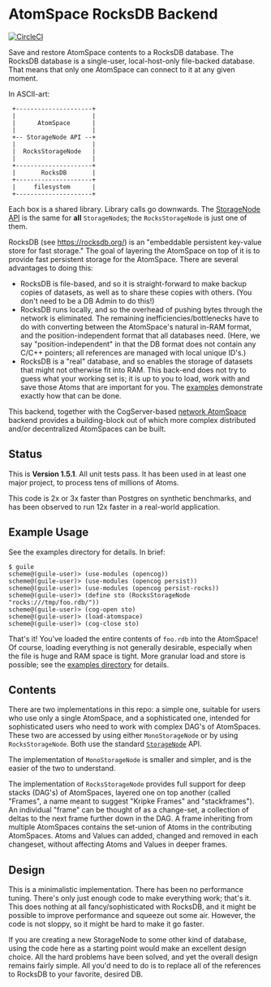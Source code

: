 AtomSpace RocksDB Backend
=========================
[![CircleCI](https://circleci.com/gh/opencog/atomspace-rocks.svg?style=svg)](https://circleci.com/gh/opencog/atomspace-rocks)

Save and restore AtomSpace contents to a RocksDB database. The RocksDB
database is a single-user, local-host-only file-backed database. That
means that only one AtomSpace can connect to it at any given moment.

In ASCII-art:

```
 +---------------------+
 |                     |
 |      AtomSpace      |
 |                     |
 +-- StorageNode API --+
 |                     |
 |  RocksStorageNode   |
 |                     |
 +---------------------+
 |       RocksDB       |
 +---------------------+
 |     filesystem      |
 +---------------------+
```
Each box is a shared library. Library calls go downwards. The
[StorageNode API](https://wiki.opencog.org/w/StorageNode) is the same
for **all** `StorageNode`s; the `RocksStorageNode` is just one of them.

RocksDB (see https://rocksdb.org/) is an "embeddable persistent key-value
store for fast storage." The goal of layering the AtomSpace on top of it
is to provide fast persistent storage for the AtomSpace.  There are
several advantages to doing this:

* RocksDB is file-based, and so it is straight-forward to make backup
  copies of datasets, as well as to share these copies with others.
  (You don't need to be a DB Admin to do this!)
* RocksDB runs locally, and so the overhead of pushing bytes through
  the network is eliminated. The remaining inefficiencies/bottlenecks
  have to do with converting between the AtomSpace's natural in-RAM
  format, and the position-independent format that all databases need.
  (Here, we say "position-independent" in that the DB format does not
  contain any C/C++ pointers; all references are managed with local
  unique ID's.)
* RocksDB is a "real" database, and so enables the storage of datasets
  that might not otherwise fit into RAM. This back-end does not try
  to guess what your working set is; it is up to you to load, work with
  and save those Atoms that are important for you. The [examples](examples)
  demonstrate exactly how that can be done.

This backend, together with the CogServer-based
[network AtomSpace](https://github.com/opencog/atomspace-cog)
backend provides a building-block out of which more complex
distributed and/or decentralized AtomSpaces can be built.


Status
------
This is **Version 1.5.1**.  All unit tests pass.  It has been used in
at least one major project, to process tens of millions of Atoms.

This code is 2x or 3x faster than Postgres on synthetic benchmarks,
and has been observed to run 12x faster in a real-world application.


Example Usage
-------------
See the examples directory for details. In brief:

```
$ guile
scheme@(guile-user)> (use-modules (opencog))
scheme@(guile-user)> (use-modules (opencog persist))
scheme@(guile-user)> (use-modules (opencog persist-rocks))
scheme@(guile-user)> (define sto (RocksStorageNode "rocks:///tmp/foo.rdb/"))
scheme@(guile-user)> (cog-open sto)
scheme@(guile-user)> (load-atomspace)
scheme@(guile-user)> (cog-close sto)
```

That's it! You've loaded the entire contents of `foo.rdb` into the
AtomSpace!  Of course, loading everything is not generally desirable,
especially when the file is huge and RAM space is tight.  More granular
load and store is possible; see the [examples directory](examples) for
details.

Contents
--------
There are two implementations in this repo: a simple one, suitable for
users who use only a single AtomSpace, and a sophisticated one, intended
for sophisticated users who need to work with complex DAG's of
AtomSpaces. These two are accessed by using either `MonoStorageNode`
or by using `RocksStorageNode`. Both use the standard
[`StorageNode`](https://wiki.opencog.org/w/StorageNode) API.

The implementation of `MonoStorageNode` is smaller and simpler, and is
the easier of the two to understand.

The implementation of `RocksStorageNode` provides full support for deep
stacks (DAG's) of AtomSpaces, layered one on top another (called
"Frames", a name meant to suggest "Kripke Frames" and "stackframes").
An individual "frame" can be thought of as a change-set, a collection of
deltas to the next frame further down in the DAG. A frame inheriting
from multiple AtomSpaces contains the set-union of Atoms in the
contributing AtomSpaces. Atoms and Values can added, changed and removed
in each changeset, without affecting Atoms and Values in deeper frames.

Design
------
This is a minimalistic implementation. There has been no performance
tuning. There's only just enough code to make everything work; that's
it. This does nothing at all fancy/sophisticated with RocksDB, and it
might be possible to improve performance and squeeze out some air.
However, the code is not sloppy, so it might be hard to make it go
faster.

If you are creating a new StorageNode to some other kind of database,
using the code here as a starting point would make an excellent design
choice.  All the hard problems have been solved, and yet the overall
design remains fairly simple.  All you'd need to do is to replace all
of the references to RocksDB to your favorite, desired DB.
